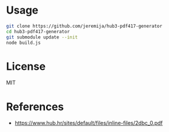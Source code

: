 # Usage

```bash
git clone https://github.com/jeremija/hub3-pdf417-generator
cd hub3-pdf417-generator
git submodule update --init
node build.js
```

# License
 
MIT

# References

- https://www.hub.hr/sites/default/files/inline-files/2dbc_0.pdf
